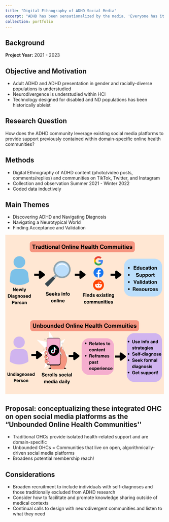 ```yaml
---
title: "Digital Ethnography of ADHD Social Media"
excerpt: "ADHD has been sensationalized by the media. 'Everyone has it now' and yet it remains underdiagnosed. Social media is actually providing a service to many who have gone undiagnosed their entire lives, wondering why they feel different. A different take on social media and ADHD. <br><br><img src='/images/CoverImages/Ethnog_Cover.png' alt = 'Exploratory Research. Ethnography of ADHD Social Media. Conceptualizing the Unbounded Social Media Community for Identity Discovery. Ethnography, Community-Based, Grounded Theory, Qualitative'>"
collection: portfolio
---
```


## Background

**Project Year:** 2021 - 2023

## Objective and Motivation
- Adult ADHD and ADHD presentation in gender and racially-diverse populations is understudied
- Neurodivergence is understudied within HCI
- Technology designed for disabled and ND populations has been historically ableist

## Research Question
How does the ADHD community leverage existing social media platforms to provide support previously contained within domain-specific online health communities?

## Methods
- Digital Ethnography of ADHD content (photo/video posts, comments/replies) and communities on TikTok, Twitter, and Instagram
- Collection and observation Summer 2021 - Winter 2022
- Coded data inductively

## Main Themes
- Discovering ADHD and Navigating Diagnosis
- Navigating a Neurotypical World
- Finding Acceptance and Validation

<img src='/images/ohcs.png'  alt = 'Model of online health communities. Traditional OHCs: A newly diagnosed person seeks information online. They find existing communities via Google, Facebook, and Reddit. They get education, support, validation, and resources. Unbounded online health communities: An undignosed person scrolls daily on TikTok. They start seeing content about ADHD, relating to content and reframing their past experiences. They then can use the info/strategies, self-diagnose, seek formal diagnoses, and get support.'>

## Proposal: conceptualizing these integrated OHC on open social media platforms as the “Unbounded Online Health Communities''
- Traditional OHCs provide isolated health-related support and are domain-specific
- Unbounded OHCs = Communities that live on open, algorithmically-driven social media platforms
- Broadens potential membership reach!

## Considerations
- Broaden recruitment to include individuals with self-diagnoses and those traditionally excluded from ADHD research
- Consider how to facilitate and promote knowledge sharing outside of medical contexts
- Continual calls to design with neurodivergent communities and listen to what they need


